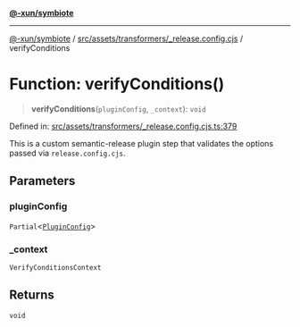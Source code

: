 [**@-xun/symbiote**](../../../../../README.md)

***

[@-xun/symbiote](../../../../../README.md) / [src/assets/transformers/\_release.config.cjs](../README.md) / verifyConditions

# Function: verifyConditions()

> **verifyConditions**(`pluginConfig`, `_context`): `void`

Defined in: [src/assets/transformers/\_release.config.cjs.ts:379](https://github.com/Xunnamius/symbiote/blob/8c20d618d9f5aba2b98dbaa28f75ebe8791b6067/src/assets/transformers/_release.config.cjs.ts#L379)

This is a custom semantic-release plugin step that validates the options
passed via `release.config.cjs`.

## Parameters

### pluginConfig

`Partial`\<[`PluginConfig`](../type-aliases/PluginConfig.md)\>

### \_context

`VerifyConditionsContext`

## Returns

`void`
